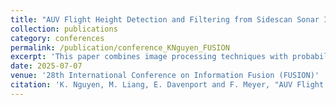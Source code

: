 ```yaml
---
title: "AUV Flight Height Detection and Filtering from Sidescan Sonar Images"
collection: publications
category: conferences
permalink: /publication/conference_KNguyen_FUSION
excerpt: 'This paper combines image processing techniques with probabilistic data association to detect and filter AUV flight height from sidescan sonar data.'
date: 2025-07-07
venue: '28th International Conference on Information Fusion (FUSION)'
citation: 'K. Nguyen, M. Liang, E. Davenport and F. Meyer, "AUV Flight Height Detection and Filtering from Sidescan Sonar Images," 2025 28th International Conference on Information Fusion (FUSION), Rio de Janeiro, Brazil, 2025, pp. 1-7, doi: 10.23919/FUSION65864.2025.11124065.'
---
```

